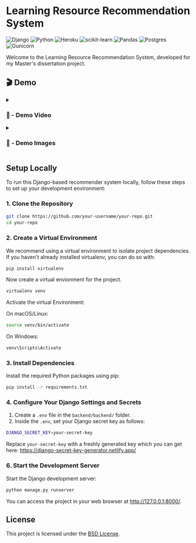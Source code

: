 # Learning Resource Recommendation System
![Django](https://img.shields.io/badge/django-%23092E20.svg?style=for-the-badge&logo=django&logoColor=white)
![Python](https://img.shields.io/badge/python-3670A0?style=for-the-badge&logo=python&logoColor=ffdd54)
![Heroku](https://img.shields.io/badge/heroku-%23430098.svg?style=for-the-badge&logo=heroku&logoColor=white)
![scikit-learn](https://img.shields.io/badge/scikit--learn-%23F7931E.svg?style=for-the-badge&logo=scikit-learn&logoColor=white)
![Pandas](https://img.shields.io/badge/pandas-%23150458.svg?style=for-the-badge&logo=pandas&logoColor=white)
![Postgres](https://img.shields.io/badge/postgres-%23316192.svg?style=for-the-badge&logo=postgresql&logoColor=white)
![Gunicorn](https://img.shields.io/badge/gunicorn-%298729.svg?style=for-the-badge&logo=gunicorn&logoColor=white)

Welcome to the Learning Resource Recommendation System, developed for my Master's dissertation project.

## 🎬 Demo
<details>
<summary><h3> 🎥 - Demo Video </h3></summary>
<video src="" controls="controls" style="max-width: 730px;">
</video>
</details>

<details>
<summary><h3> 📸 - Demo Images </h3></summary>

# ![Screenshot 2023-12-28 at 11 45 11](/media/home_page.png)

# ![Screenshot 2023-12-28 at 11 45 11](/media/results_page.png)

</details>

## Setup Locally

To run this Django-based recommender system locally, follow these steps to set up your development environment:

### 1. Clone the Repository

```bash
git clone https://github.com/your-username/your-repo.git
cd your-repo
```

### 2. Create a Virtual Environment
We recommend using a virtual environment to isolate project dependencies. If you haven't already installed virtualenv, you can do so with:

```bash 
pip install virtualenv
```

Now create a virtual envionment for the project.
```bash 
virtualenv venv
```

Activate the virtual Environment:

On macOS/Linux:
```bash
source venv/bin/activate
```
On Windows:
```bash
venv\Scripts\Activate
```

### 3. Install Dependencies

Install the required Python packages using pip:
```bash
pip install -r requirements.txt
```

### 4. Configure Your Django Settings and Secrets
1. Create a `.env` file in the `backend/backend/` folder.
2. Inside the `.env`, set your Django secret key as follows:
```bash
DJANGO_SECRET_KEY=your-secret-key
```
Replace `your-secret-key` with a freshly generated key which you can get here: https://django-secret-key-generator.netlify.app/ 

### 6. Start the Development Server
Start the Django development server:
```bash
python manage.py runserver
```

You can access the project in your web browser at http://127.0.0.1:8000/.


## License
This project is licensed under the [BSD License](LICENSE).
